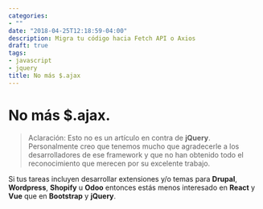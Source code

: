 ```yaml
---
categories:
- ""
date: "2018-04-25T12:18:59-04:00"
description: Migra tu código hacia Fetch API o Axios
draft: true
tags:
- javascript
- jquery
title: No más $.ajax
---
```


# No más $.ajax.

> Aclaración: Esto no es un artículo en contra de **jQuery**. Personalmente creo que
> tenemos mucho que agradecerle a los desarrolladores de ese framework y que no
> han obtenido todo el reconocimiento que merecen por su excelente trabajo.

Si tus tareas incluyen desarrollar extensiones y/o temas para **Drupal**,
**Wordpress**, **Shopify** u **Odoo** entonces estás menos interesado en
**React** y **Vue** que en **Bootstrap** y **jQuery**.
